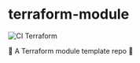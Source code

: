 # terraform-module

![CI Terraform](https://github.com/benniemosher-dev/terraform-module/actions/workflows/ci-terraform.yml/badge.svg)

🧱 A Terraform module template repo 🧱
